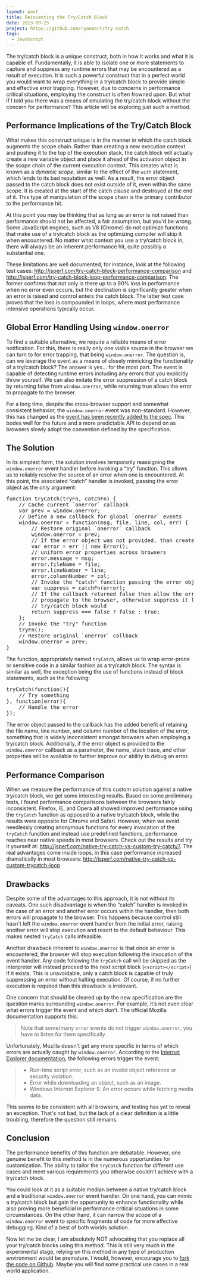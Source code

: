 ```yaml
---
layout: post
title: Reinventing the Try/Catch Block
date: 2013-09-23
project: https://github.com/ryanmorr/try-catch
tags:
  - JavaScript
---
```


The try/catch block is a unique construct, both in how it works and what it is capable of. Fundamentally, it is able to isolate one or more statements to capture and suppress any runtime errors that may be encountered as a result of execution. It is such a powerful construct that in a perfect world you would want to wrap everything in a try/catch block to provide simple and effective error trapping. However, due to concerns in performance critical situations, employing the construct is often frowned upon. But what if I told you there was a means of emulating the try/catch block without the concern for performance? This article will be exploring just such a method.

## Performance Implications of the Try/Catch Block

What makes this construct unique is in the manner in which the catch block augments the scope chain. Rather than creating a new execution context and pushing it to the top of the execution stack, the catch block will actually create a new variable object and place it ahead of the activation object in the scope chain of the current execution context. This creates what is known as a _dynamic scope_, similar to the effect of the `with` statement, which lends to its bad reputation as well. As a result, the error object passed to the catch block does not exist outside of it, even within the same scope. It is created at the start of the catch clause and destroyed at the end of it. This type of manipulation of the scope chain is the primary contributor to the performance hit.

At this point you may be thinking that as long as an error is not raised than performance should not be affected, a fair assumption, but you'd be wrong. Some JavaScript engines, such as V8 (Chrome) do not optimize functions that make use of a try/catch block as the optimizing compiler will skip it when encountered. No matter what context you use a try/catch block in, there will always be an inherent performance hit, quite possibly a substantial one.

These limitations are well documented, for instance, look at the following test cases: <http://jsperf.com/try-catch-block-performance-comparison> and <http://jsperf.com/try-catch-block-loop-performance-comparison>. The former confirms that not only is there up to a 90% loss in performance when no error even occurs, but the declination is significantly greater when an error is raised and control enters the catch block. The latter test case proves that the loss is compounded in loops, where most performance intensive operations typically occur.

## Global Error Handling Using `window.onerror`

To find a suitable alternative, we require a reliable means of error notification. For this, there is really only one viable source in the browser we can turn to for error trapping, that being `window.onerror`. The question is, can we leverage the event as a means of closely mimicking the functionality of a try/catch block? The answer is yes&#8230; for the most part. The event is capable of detecting runtime errors including any errors that you explicitly throw yourself. We can also imitate the error suppression of a catch block by returning false from `window.onerror`, while returning true allows the error to propagate to the browser.

For a long time, despite the cross-browser support and somewhat consistent behavior, the `window.onerror` event was non-standard. However, this has changed as the [event has been recently added to the spec](https://html.spec.whatwg.org/multipage/webappapis.html#errorevent). This bodes well for the future and a more predictable API to depend on as browsers slowly adopt the convention defined by the specification.

## The Solution

In its simplest form, the solution involves temporarily reassigning the `window.onerror` event handler before invoking a “try” function. This allows us to reliably resolve the source of an error when one is encountered. At this point, the associated “catch” handler is invoked, passing the error object as the only argument:

<div class="code-block">
  <pre class="prettyprint lang-javascript">
function tryCatch(tryFn, catchFn) {
    // Cache current `onerror` callback
    var prev = window.onerror;
    // Define a new callback for global `onerror` events
    window.onerror = function(msg, file, line, col, err) {
        // Restore original `onerror` callback
        window.onerror = prev;
        // If the error object was not provided, than create it
        var error = err || new Error();
        // uniform error properties across browsers
        error.message = msg;
        error.fileName = file;
        error.lineNumber = line;
        error.columnNumber = col;
        // Invoke the "catch" function passing the error object
        var suppress = catchFn(error);
        // If the callback returned false then allow the error to 
        // propagate to the browser, otherwise suppress it like a native 
        // try/catch block would
        return suppress === false ? false : true;
    };
    // Invoke the "try" function
    tryFn();
    // Restore original `onerror` callback
    window.onerror = prev;
}
</pre>
</div>

The function, appropriately named `tryCatch`, allows us to wrap error-prone or sensitive code in a similar fashion as a try/catch block. The syntax is similar as well, the exception being the use of functions instead of block statements, such as the following:

<div class="code-block">
  <pre class="prettyprint lang-javascript">
tryCatch(function(){
    // Try something    
}, function(error){
    // Handle the error
});
</pre>
</div>

The error object passed to the callback has the added benefit of retaining the file name, line number, and column number of the location of the error, something that is widely inconsistent amongst browsers when employing a try/catch block. Additionally, if the error object is provided to the `window.onerror` callback as a parameter, the name, stack trace, and other properties will be available to further improve our ability to debug an error.

## Performance Comparison

When we measure the performance of this custom solution against a native try/catch block, we get some interesting results. Based on some preliminary tests, I found performance comparisons between the browsers fairly inconsistent. Firefox, IE, and Opera all showed improved performance using the `tryCatch` function as opposed to a native try/catch block, while the results were opposite for Chrome and Safari. However, when we avoid needlessly creating anonymous functions for every invocation of the `tryCatch` function and instead use predefined functions, performance reaches near native speeds in most browsers. Check out the results and try it yourself at: <http://jsperf.com/native-try-catch-vs-custom-try-catch/7>. The real advantages come inside loops, in this case performance increased dramatically in most browsers: <http://jsperf.com/native-try-catch-vs-custom-trycatch-loop>.

## Drawbacks

Despite some of the advantages to this approach, it is not without its caveats. One such disadvantage is when the “catch” handler is invoked in the case of an error and another error occurs within the handler, then both errors will propagate to the browser. This happens because control still hasn't left the `window.onerror` event handler from the initial error, raising another error will stop execution and resort to the default behaviour. This makes nested `tryCatch` calls infeasible.

Another drawback inherent to `window.onerror` is that once an error is encountered, the browser will stop execution following the invocation of the event handler. Any code following the `tryCatch` call will be skipped as the interpreter will instead proceed to the next script block (`<script></script>`) if it exists. This is unavoidable, only a catch block is capable of truly suppressing an error without halting execution. Of course, if no further execution is required than this drawback is irrelevant.

One concern that should be cleared up by the new specification are the question marks surrounding `window.onerror`. For example, it’s not even clear what errors trigger the event and which don’t. The official Mozilla documentation supports this: 

> Note that some/many `error` events do not trigger `window.onerror`, you have to listen for them specifically.

Unfortunately, Mozilla doesn't get any more specific in terms of which errors are actually caught by `window.onerror`. According to the [Internet Explorer documentation](http://msdn.microsoft.com/en-us/library/ie/cc197053%28v=vs.85%29.aspx), the following errors trigger the event:

>   * Run-time script error, such as an invalid object reference or security violation.
>   * Error while downloading an object, such as an image.
>   * Windows Internet Explorer 9. An error occurs while fetching media data.

This seems to be consistent with all browsers, and testing has yet to reveal an exception. That's not bad, but the lack of a clear definition is a little troubling, therefore the question still remains.

## Conclusion

The performance benefits of this function are debatable. However, one genuine benefit to this method is in the numerous opportunities for customization. The ability to tailor the `tryCatch` function for different use cases and meet various requirements you otherwise couldn't achieve with a try/catch block.

You could look at it as a suitable median between a native try/catch block and a traditional `window.onerror` event handler. On one hand, you can mimic a try/catch block but gain the opportunity to enhance functionality while also proving more beneficial in performance critical situations in some circumstances. On the other hand, it can narrow the scope of a `window.onerror` event to specific fragments of code for more effective debugging. Kind of a best of both worlds solution.

Now let me be clear, I am absolutely NOT advocating that you replace all your try/catch blocks using this method. This is still very much in the experimental stage, relying on this method in any type of production environment would be premature. I would, however, encourage you to [fork the code on Github](https://github.com/ryanmorr/try-catch). Maybe you will find some practical use cases in a real world application.
